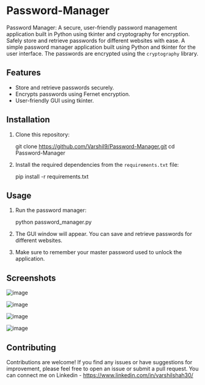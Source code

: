 # Password-Manager
Password Manager: A secure, user-friendly password management application built in Python using tkinter and cryptography for encryption. Safely store and retrieve passwords for different websites with ease.
A simple password manager application built using Python and tkinter for the user interface. The passwords are encrypted using the `cryptography` library.

## Features

- Store and retrieve passwords securely.
- Encrypts passwords using Fernet encryption.
- User-friendly GUI using tkinter.

## Installation

1. Clone this repository:

   git clone https://github.com/Varshil9/Password-Manager.git
   cd Password-Manager

2. Install the required dependencies from the `requirements.txt` file:

   pip install -r requirements.txt

## Usage

1. Run the password manager:

   python password_manager.py
   
2. The GUI window will appear. You can save and retrieve passwords for different websites.

3. Make sure to remember your master password used to unlock the application.

## Screenshots

![image](https://github.com/Varshil9/Password-Manager/assets/22892867/1aee2410-7140-4e3f-b590-3d4115aca0ae)

![image](https://github.com/Varshil9/Password-Manager/assets/22892867/083da4ae-1162-4417-8f89-9191c4b8f5c3)

![image](https://github.com/Varshil9/Password-Manager/assets/22892867/fde96186-1b14-45d8-b3be-a7b3ad807332)

![image](https://github.com/Varshil9/Password-Manager/assets/22892867/a6ec7ba4-0e27-4cdc-a2ce-3ef604bbf7dd)

## Contributing

Contributions are welcome! If you find any issues or have suggestions for improvement, please feel free to open an issue or submit a pull request.
You can connect me on Linkedin - https://www.linkedin.com/in/varshilshah30/

